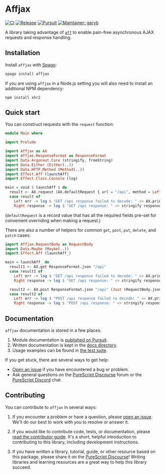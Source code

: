 # Affjax

[![CI](https://github.com/purescript-contrib/purescript-affjax/workflows/CI/badge.svg?branch=main)](https://github.com/purescript-contrib/purescript-affjax/actions?query=workflow%3ACI+branch%3Amain)
[![Release](https://img.shields.io/github/release/purescript-contrib/purescript-affjax.svg)](https://github.com/purescript-contrib/purescript-affjax/releases)
[![Pursuit](https://pursuit.purescript.org/packages/purescript-affjax/badge)](https://pursuit.purescript.org/packages/purescript-affjax)
[![Maintainer: garyb](https://img.shields.io/badge/maintainer-garyb-teal.svg)](https://github.com/garyb)

A library taking advantage of [`aff`](https://github.com/purescript-contrib/purescript-aff) to enable pain-free asynchronous AJAX requests and response handling.

## Installation

Install `affjax` with [Spago](https://github.com/purescript/spago):

```sh
spago install affjax
```

If you are using `affjax` in a Node.js setting you will also need to install an additional NPM dependency:

```
npm install xhr2
```

## Quick start

You can construct requests with the `request` function:

```purescript
module Main where

import Prelude

import Affjax as AX
import Affjax.ResponseFormat as ResponseFormat
import Data.Argonaut.Core (stringify, fromString)
import Data.Either (Either(..))
import Data.HTTP.Method (Method(..))
import Effect.Aff (launchAff)
import Effect.Class.Console (log)

main = void $ launchAff $ do
  result <- AX.request (AX.defaultRequest { url = "/api", method = Left GET, responseFormat = ResponseFormat.json })
  case result of
    Left err -> log $ "GET /api response failed to decode: " <> AX.printError err
    Right response -> log $ "GET /api response: " <> stringify response.body
```

(`defaultRequest` is a record value that has all the required fields pre-set for convenient overriding when making a request.)

There are also a number of helpers for common `get`, `post`, `put`, `delete`, and `patch` cases:

```purescript
import Affjax.RequestBody as RequestBody
import Data.Maybe (Maybe(..))
import Effect.Aff (launchAff_)

main = launchAff_ do
  result1 <- AX.get ResponseFormat.json "/api"
  case result1 of
    Left err -> log $ "GET /api response failed to decode: " <> AX.printError err
    Right response -> log $ "GET /api response: " <> stringify response.body

  result2 <- AX.post ResponseFormat.json "/api" (Just (RequestBody.json (fromString "test")))
  case result2 of
    Left err -> log $ "POST /api response failed to decode: " <> AX.printError err
    Right response -> log $ "POST /api response: " <> stringify response.body
```

## Documentation

`affjax` documentation is stored in a few places:

1. Module documentation is [published on Pursuit](https://pursuit.purescript.org/packages/purescript-affjax).
2. Written documentation is kept in the [docs directory](./docs).
3. Usage examples can be found in [the test suite](./test).

If you get stuck, there are several ways to get help:

- [Open an issue](https://github.com/purescript-contrib/purescript-affjax/issues) if you have encountered a bug or problem.
- Ask general questions on the [PureScript Discourse](https://discourse.purescript.org) forum or the [PureScript Discord](https://purescript.org/chat) chat.

## Contributing

You can contribute to `affjax` in several ways:

1. If you encounter a problem or have a question, please [open an issue](https://github.com/purescript-contrib/purescript-affjax/issues). We'll do our best to work with you to resolve or answer it.

2. If you would like to contribute code, tests, or documentation, please [read the contributor guide](./CONTRIBUTING.md). It's a short, helpful introduction to contributing to this library, including development instructions.

3. If you have written a library, tutorial, guide, or other resource based on this package, please share it on the [PureScript Discourse](https://discourse.purescript.org)! Writing libraries and learning resources are a great way to help this library succeed.
